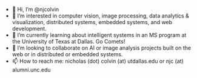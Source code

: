 - 👋 Hi, I’m @njcolvin
- 👀 I’m interested in computer vision, image processing, data analytics & visualization, distributed systems, embedded systems, and web development.
- 🌱 I’m currently learning about intelligent systems in an MS program at the University of Texas at Dallas. Go Comets!
- 💞️ I’m looking to collaborate on AI or image analysis projects built on the web or in distributed or embedded systems.
- 📫 How to reach me: nicholas (dot) colvin (at) utdallas.edu or njc (at) alumni.unc.edu

<!---
njcolvin/njcolvin is a ✨ special ✨ repository because its `README.md` (this file) appears on your GitHub profile.
You can click the Preview link to take a look at your changes.
--->
